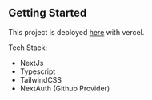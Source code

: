## Getting Started

This project is deployed [here](https://clone-github-pi.vercel.app) with vercel.

Tech Stack:
- NextJs
- Typescript
- TailwindCSS
- NextAuth (Github Provider)
